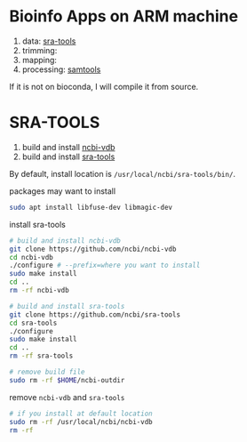 # Bioinfo Apps on ARM machine

1. data: [sra-tools](https://github.com/ncbi/sra-tools)
2. trimming:
3. mapping: 
4. processing: [samtools](http://www.htslib.org/)

If it is not on bioconda, I will compile it from source.

# SRA-TOOLS

1. build and install [ncbi-vdb](https://github.com/ncbi/ncbi-vdb)
2. build and install [sra-tools](https://github.com/ncbi/sra-tools)

By default, install location is `/usr/local/ncbi/sra-tools/bin/`.

packages may want to install 

```bash
sudo apt install libfuse-dev libmagic-dev
```

install sra-tools

```bash
# build and install ncbi-vdb
git clone https://github.com/ncbi/ncbi-vdb
cd ncbi-vdb
./configure # --prefix=where you want to install
sudo make install
cd ..
rm -rf ncbi-vdb

# build and install sra-tools
git clone https://github.com/ncbi/sra-tools
cd sra-tools
./configure
sudo make install
cd ..
rm -rf sra-tools

# remove build file
sudo rm -rf $HOME/ncbi-outdir
```

remove `ncbi-vdb` and `sra-tools`

```bash
# if you install at default location
sudo rm -rf /usr/local/ncbi/ncbi-vdb
rm -rf 
```